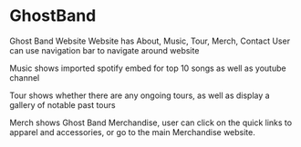 # GhostBand
Ghost Band Website
Website has About, Music, Tour, Merch, Contact
User can use navigation bar to navigate around website

Music shows imported spotify embed for top 10 songs as well as youtube channel

Tour shows whether there are any ongoing tours, as well as display a gallery of notable past tours

Merch shows Ghost Band Merchandise, user can click on the quick links to apparel and accessories, or go to the main Merchandise website.
